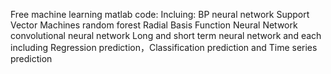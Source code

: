 Free machine learning matlab code:
Incluing: 
BP neural network
Support Vector Machines
random forest
Radial Basis Function Neural Network
convolutional neural network
Long and short term neural network
and each including Regression prediction，Classification prediction and Time series prediction
